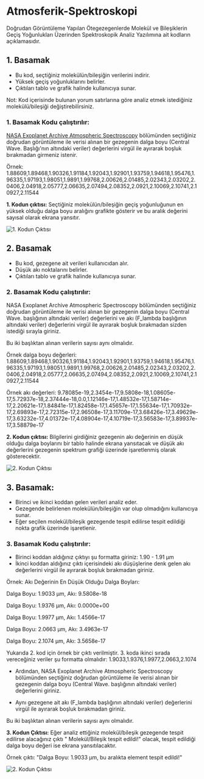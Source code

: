 # Atmosferik-Spektroskopi
Doğrudan Görüntüleme Yapılan Ötegezegenlerde Molekül ve Bileşiklerin Geçiş Yoğunlukları Üzerinden Spektroskopik Analiz Yazılımına ait kodların açıklamasıdır.
## 1. Basamak
- Bu kod, seçtiğiniz molekülün/bileşiğin verilerini indirir. 
- Yüksek geçiş yoğunluklarını belirler. 
- Çıktıları tablo ve grafik halinde kullanıcıya sunar. 

Not: Kod içerisinde bulunan yorum satırlarına göre analiz etmek istediğiniz molekülü/bileşiği değiştirebilirsiniz.
### 1. Basamak Kodu çalıştırılır:
[NASA Exoplanet Archive Atmospheric Spectroscopy](https://exoplanetarchive.ipac.caltech.edu/cgi-bin/atmospheres/nph-firefly?atmospheres) bölümünden seçtiğiniz doğrudan görüntüleme ile verisi alınan bir gezegenin dalga boyu (Central Wave. Başlığı'nın altındaki veriler) değerlerini virgül ile ayırarak boşluk bırakmadan girmeniz istenir.

Örnek: 1.88609,1.89468,1.90326,1.91184,1.92043,1.92901,1.93759,1.94618,1.95476,1.96335,1.97193,1.98051,1.9891,1.99768,2.00626,2.01485,2.02343,2.03202,2.0406,2.04918,2.05777,2.06635,2.07494,2.08352,2.0921,2.10069,2.10741,2.10927,2.11544

**1. Kodun çıktısı:**
Seçtiğiniz molekülün/bileşiğin geçiş yoğunluğunun en yüksek olduğu dalga boyu aralığını grafikte gösterir ve bu aralık değerini sayısal olarak ekrana yansıtır.

![1. Kodun Çıktısı](https://github.com/16NK/Atmosferik-Spektroskopi/commit/1e1f9157e1e1daee356173203810bec11ec00264)
## 2. Basamak 
- Bu kod, gezegene ait verileri kullanıcıdan alır.
- Düşük akı noktalarını belirler.
- Çıktıları tablo ve grafik halinde kullanıcıya sunar.

### 2. Basamak Kodu çalıştırılır:
NASA Exoplanet Archive Atmospheric Spectroscopy bölümünden seçtiğiniz doğrudan görüntüleme ile verisi alınan bir gezegenin dalga boyu (Central Wave. başlığının altındaki veriler) değerlerini ve akı (F_lambda başlığının altındaki veriler) değerlerini virgül ile ayırarak boşluk bırakmadan sizden istediği sırayla giriniz.

Bu iki başlıktan alınan verilerin sayısı aynı olmalıdır.

Örnek dalga boyu değerleri: 1.88609,1.89468,1.90326,1.91184,1.92043,1.92901,1.93759,1.94618,1.95476,1.96335,1.97193,1.98051,1.9891,1.99768,2.00626,2.01485,2.02343,2.03202,2.0406,2.04918,2.05777,2.06635,2.07494,2.08352,2.0921,2.10069,2.10741,2.10927,2.11544

Örnek akı değerleri: 9.78085e-19,2.3454e-17,9.5808e-18,1.08605e-17,5.72937e-18,2.37444e-18,0.0,1.12146e-17,1.48532e-17,1.58714e-17,2.20621e-17,1.84841e-17,1.82458e-17,1.45657e-17,1.55634e-17,1.70932e-17,2.69893e-17,2.72315e-17,2.96508e-17,3.11709e-17,3.68426e-17,3.49629e-17,3.63232e-17,4.01372e-17,4.08904e-17,4.10719e-17,3.56583e-17,3.89937e-17,3.58879e-17

**2. Kodun çıktısı:**
Bilgilerini girdiğiniz gezegenin akı değerinin en düşük olduğu dalga boylarını bir tablo halinde ekrana yansıtacak ve düşük akı değerlerini gezegenin spektrum grafiği üzerinde işaretlenmiş olarak gösterecektir.

![2. Kodun Çıktısı](https://github.com/16NK/Atmosferik-Spektroskopi/commit/df49c97b1c17db784aa4a1c9d5ae56c76562c630)
## 3. Basamak:
- Birinci ve ikinci koddan gelen verileri analiz eder.
- Gezegende belirlenen molekülün/bileşiğin var olup olmadığını kullanıcıya sunar.
- Eğer seçilen molekül/bileşik gezegende tespit edilirse tespit edildiği nokta grafik üzerinde işaretlenir.

### 3. Basamak Kodu çalıştırılır:
- Birinci koddan aldığınız çıktıyı şu formatta giriniz: 1.90 - 1.91 µm
- İkinci koddan aldığınız çıktı içerisindeki akı düşüşlerine denk gelen akı değerlerini virgül ile ayırarak boşluk bırakmadan giriniz.

Örnek: Akı Değerinin En Düşük Olduğu Dalga Boyları:

Dalga Boyu: 1.9033 µm, Akı: 9.5808e-18

Dalga Boyu: 1.9376 µm, Akı: 0.0000e+00

Dalga Boyu: 1.9977 µm, Akı: 1.4566e-17

Dalga Boyu: 2.0663 µm, Akı: 3.4963e-17

Dalga Boyu: 2.1074 µm, Akı: 3.5658e-17

Yukarıda 2. kod için örnek bir çıktı verilmiştir. 3. koda ikinci sırada vereceğiniz veriler şu formatta olmalıdır: 1.9033,1.9376,1.9977,2.0663,2.1074

- Ardından, NASA Exoplanet Archive Atmospheric Spectroscopy bölümünden seçtiğiniz doğrudan görüntüleme ile verisi alınan bir gezegenin dalga boyu (Central Wave. başlığının altındaki veriler) değerlerini giriniz. 

- Aynı gezegene ait akı (F_lambda başlığının altındaki veriler) değerlerini virgül ile ayırarak boşluk bırakmadan giriniz.

Bu iki başlıktan alınan verilerin sayısı aynı olmalıdır.

**3. Kodun Çıktısı:**
Eğer analiz ettiğiniz molekül/bileşik gezegende tespit edilirse alacağınız çıktı " Molekül/Bileşik tespit edildi!" olacak, tespit edildiği dalga boyu değeri ise ekrana yansıtılacaktır. 

Örnek çıktı: "Dalga Boyu: 1.9033 µm, bu aralıkta element tespit edildi!"

![2. Kodun Çıktısı](https://github.com/16NK/Atmosferik-Spektroskopi/commit/8b93f7f748c71ec227347d55f62c3d5787e0ab7b)
